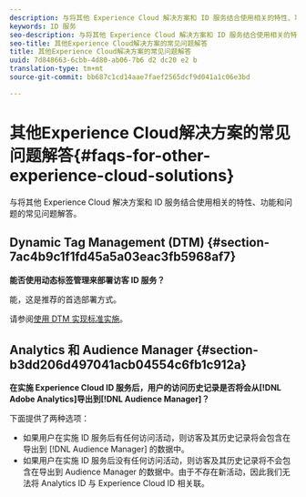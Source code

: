 ```yaml
---
description: 与将其他 Experience Cloud 解决方案和 ID 服务结合使用相关的特性、功能和问题的常见问题解答。
keywords: ID 服务
seo-description: 与将其他 Experience Cloud 解决方案和 ID 服务结合使用相关的特性、功能和问题的常见问题解答。
seo-title: 其他Experience Cloud解决方案的常见问题解答
title: 其他Experience Cloud解决方案的常见问题解答
uuid: 7d848663-6cbb-4d80-ab06-7b6 d2 dc20 e2 b
translation-type: tm+mt
source-git-commit: bb687c1cd14aae7faef2565dcf9d041a1c06e3bd

---
```



# 其他Experience Cloud解决方案的常见问题解答{#faqs-for-other-experience-cloud-solutions}

与将其他 Experience Cloud 解决方案和 ID 服务结合使用相关的特性、功能和问题的常见问题解答。

## Dynamic Tag Management (DTM) {#section-7ac4b9c1f1fd45a5a03eac3fb5968af7}

**能否使用动态标签管理来部署访客 ID 服务？**

能，这是推荐的首选部署方式。

请参阅[使用 DTM 实现标准实施](../mcvid-implementation-guides/mcvid-standard.md#concept-89cd0199a9634fc48644f2d61e3d2445)。

## Analytics 和 Audience Manager {#section-b3dd206d497041acb04554c6fb1c912a}

**在实施 Experience Cloud ID 服务后，用户的访问历史记录是否将会从[!DNL Adobe Analytics]导出到[!DNL Audience Manager]？**

下面提供了两种选项：

* 如果用户在实施 ID 服务后有任何访问活动，则访客及其历史记录将会包含在导出到 [!DNL Audience Manager] 的数据中。
* 如果用户在实施 ID 服务后没有任何访问活动，则访客及其历史记录将不会包含在导出到 Audience Manager 的数据中。由于不存在新活动，因此我们无法将 Analytics ID 与 Experience Cloud ID 相关联。

